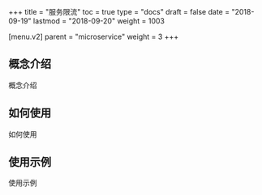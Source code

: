 +++
title = "服务限流"
toc = true
type = "docs"
draft = false
date = "2018-09-19"
lastmod = "2018-09-20"
weight = 1003

[menu.v2]
  parent = "microservice"
  weight = 3
+++

## 概念介绍

概念介绍

## 如何使用

如何使用

## 使用示例

使用示例
